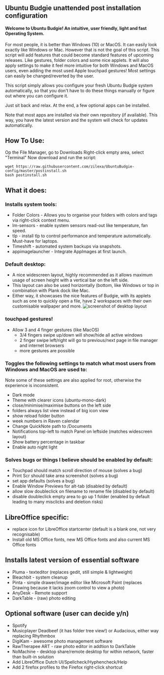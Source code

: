 ## Ubuntu Budgie unattended post installation configuration

#### Welcome to Ubuntu Budgie! An intuitive, user friendly, light and fast Operating System. 
For most people, it is better than Windows (10) or MacOS. It can easily look exactly like Windows or Mac.
However that is not the goal of this script. This script will add features that could become standard features of upcoming releases. 
Like gestures, folder colors and some nice applets. 
It will also apply settings to make it feel more intuitive for both Windows and MacOS users, even adding the most used Apple touchpad gestures! Most settings can easily be changed/reverted by the user.

This script simply allows you configure your fresh Ubuntu Budgie system automatically, so that you don't have to do these things manually or figure out where you can configure it.

Just sit back and relax. At the end, a few optional apps can be installed.

Note that most apps are installed via their own repository (if available). This way, you have the latest version and the system will check for updates automatically.

## How To Use:
Op the File Manager, go to Downloads
Right-click empty area, select "Terminal"
Now download and run the script:
```
wget https://raw.githubusercontent.com/zilexa/UbuntuBudgie-config/master/postinstall.sh
bash postinstall.sh
```

## What it does:

### Installs system tools: 
* Folder Colors - Allows you to organise your folders with colors and tags via right-click context menu.
* lm-sensors - enable system sensors read-out like temperature, fan speed. 
* tlp - install tlp to control performance and temperature automatically. Must-have for laptops.
* Timeshift - automated system backups via snapshots.
* appimagelauncher - Integrate AppImages at first launch.

### Default desktop: 
* A nice widescreen layout, highly recommended as it allows maximum usage of screen height with a vertical bar on the left side. 
* This layout can also be used horizontally (bottom, like Windows or top in combination with Plank dock like Mac. 
* Either way, it showcases the nice features of Budgie, with its applets such as one to quickly open a file, have 2 workspaces with their own customisable wallpaper and more. 
![screenshot of desktop layout](https://i.ibb.co/BNccrGp/nnn.png)

### touchpad gestures!
- Allow 3 and 4 finger gestures (like MacOS)
  - 3/4 fingers swipe up/down will show/hide all active windows
  - 2 finger swipe left/right will go to previous/next page in file manager and internet browsers
  - more gestures are possible

### Toggles the following settings to match what most users from Windows and MacOS are used to: 
Note some of these settings are also applied for root, otherwise the experience is inconsistent.
* Dark mode
* Theme with clearer icons (ubuntu-mono-dark)
* close/minimise/maximise buttons on the left side
* folders always list view instead of big icon view
* show reload folder button
* week numbers in Raven calendar
* Change QuickNote path to /Documents
* Notifications top-left to match Panel on leftside (matches widescreen layout)
* Show battery percentage in taskbar
* Enable auto night light

### Solves bugs or things I believe should be enabled by default:
* Touchpad should match scroll direction of mouse (solves a bug) 
* Print Scr should take area screenshot (solves a bug)
* set app defaults (solves a bug)
* Enable Window Previews for alt-tab (disabled by default)
* allow slow doubleclick on filename to rename file (disabled by default)
* disable doubleclick empty area to go up 1 folder (enabled by default leading to many misclicks and deletion risks)

## LibreOffice specific:
* replace icon for LibreOffice startcenter (default is a blank one, not very recognisable)
* Install old MS Office fonts, new MS Office fonts and also current MS Office fonts

## Installs latest version of essential software
* Pluma - texteditor (replaces gedit, still simple & lightweight)
* Bleachbit - system cleanup
* Pinta - simple drawer/image editor like Microsoft Paint (replaces Drawing because it lacks zoom control to view a photo)
* AnyDesk -  Remote support
* DarkTable - (raw) photo editing

## Optional software (user can decide y/n)
* Spotify
* Musicplayer Deadbeef (it has folder tree view!) or Audacious, either way replacing Rhythmbox
* DigiKam - awesome photo management software
* RawTherapee ART - raw photo editor in addtion to DarkTable
* NoMachine - desktop share/remote desktop for within network, faster than built-in solution
* Add LibreOffice Dutch UI/Spellcheck/Hyphencheck/Help 
* Add 2 firefox profiles to the Firefox right-click shortcut
